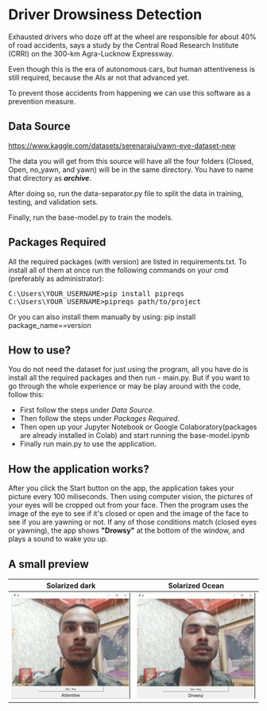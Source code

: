 # Driver Drowsiness Detection

Exhausted drivers who doze off at the wheel are responsible for about 40% of road accidents, says a study by the Central Road Research Institute (CRRI) on the 300-km Agra-Lucknow Expressway.

Even though this is the era of autonomous cars, but human attentiveness is still required, because the AIs ar not that advanced yet.

To prevent those accidents from happening we can use this software as a prevention measure.

## Data Source
https://www.kaggle.com/datasets/serenaraju/yawn-eye-dataset-new

The data you will get from this source will have all the four folders (Closed, Open, no_yawn, and yawn) will be in the same directory. You have to name that directory as **_archive_**.

After doing so, run the data-separator.py file to split the data in training, testing, and validation sets.

Finally, run the base-model.py to train the models.

## Packages Required
All the required packages (with version) are listed in requirements.txt. To install all of them at once run the following commands on your cmd (preferably as administrator):

<pre>
C:\Users\YOUR_USERNAME>pip install pipreqs
C:\Users\YOUR_USERNAME>pipreqs path/to/project
</pre>

Or you can also install them manually by using: pip install package_name==version

## How to use?
You do not need the dataset for just using the program, all you have do is install all the required packages and then run - main.py.
But if you want to go through the whole experience or may be play around with the code, follow this:
- First follow the steps under _Data Source_.
- Then follow the steps under _Packages Required_.
- Then open up your Jupyter Notebook or Google Colaboratory(packages are already installed in Colab) and start running the base-model.ipynb
- Finally run main.py to use the application.

## How the application works?
After you click the Start button on the app, the application takes your picture every 100 miliseconds. Then using computer vision, the pictures of your eyes will be cropped out from your face. Then the program uses the image of the eye to see if it's closed or open and the image of the face to see if you are yawning or not. If any of those conditions match (closed eyes or yawning), the app shows **"Drowsy"** at the bottom of the window, and plays a sound to wake you up.

## A small preview
Solarized dark                                                                                                                                           |  Solarized Ocean
:-------------------------------------------------------------------------------------------------------------------------------------------------------:|:-------------------------:
![Attentive](https://github.com/codewithpandey/driver-drowsiness-detection/blob/9b84f3517c865d7dd3d971aa4983aacfe898da64/images/attentive.PNG?raw=true)  |  ![Drowsy](https://github.com/codewithpandey/driver-drowsiness-detection/blob/9b84f3517c865d7dd3d971aa4983aacfe898da64/images/drowsy.PNG?raw=true)
